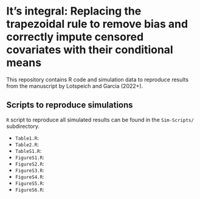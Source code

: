 # It’s integral: Replacing the trapezoidal rule to remove bias and correctly impute censored covariates with their conditional means

This repository contains R code and simulation data to reproduce results from the manuscript by Lotspeich and Garcia (2022+).

## Scripts to reproduce simulations 

`R` script to reproduce all simulated results can be found in the `Sim-Scripts/` subdirectory. 

  -  `Table1.R`: 
  -  `Table2.R`:
  -  `TableS1.R`:
  -  `FigureS1.R`: 
  -  `FigureS2.R`:
  -  `FigureS3.R`:
  -  `FigureS4.R`:
  -  `FigureS5.R`:
  -  `FigureS6.R`:
